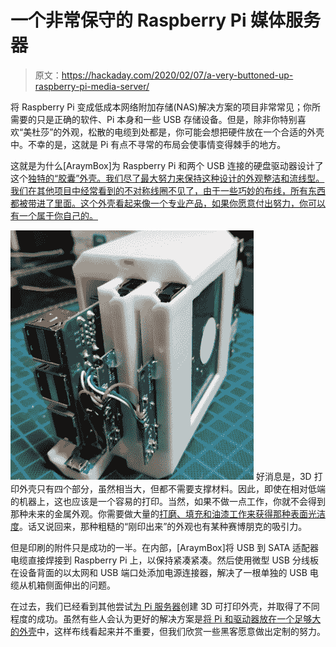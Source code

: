 # 一个非常保守的 Raspberry Pi 媒体服务器

> 原文：<https://hackaday.com/2020/02/07/a-very-buttoned-up-raspberry-pi-media-server/>

将 Raspberry Pi 变成低成本网络附加存储(NAS)解决方案的项目非常常见；你所需要的只是正确的软件、Pi 本身和一些 USB 存储设备。但是，除非你特别喜欢“美杜莎”的外观，松散的电缆到处都是，你可能会想把硬件放在一个合适的外壳中。不幸的是，这就是 Pi 有点不寻常的布局会使事情变得棘手的地方。

这就是为什么[AraymBox]为 Raspberry Pi 和两个 USB 连接的硬盘驱动器设计了这个[独特的“胶囊”外壳。我们尽了最大努力来保持这种设计的外观整洁和流线型。我们在其他项目中经常看到的不对称线圈不见了，由于一些巧妙的布线，所有东西都被带进了里面。这个外壳看起来像一个专业产品，如果你愿意付出努力，你可以有一个属于你自己的。](https://www.instructables.com/id/PiNAS-the-Raspberry-Pi-NAS/)

[![](img/783af5d66088715b38362e000bf94244.png)](https://hackaday.com/wp-content/uploads/2020/02/3dnas_detail.jpg) 好消息是，3D 打印外壳只有四个部分，虽然相当大，但都不需要支撑材料。因此，即使在相对低端的机器上，这也应该是一个容易的打印。当然，如果不做一点工作，你就不会得到那种未来的金属外观。你需要做大量的[打磨、填充和油漆工作来获得那种表面光洁度](https://hackaday.com/2017/11/15/visual-3d-print-finishing-guide/)。话又说回来，那种粗糙的“刚印出来”的外观也有某种赛博朋克的吸引力。

但是印刷的附件只是成功的一半。在内部，[AraymBox]将 USB 到 SATA 适配器电缆直接焊接到 Raspberry Pi 上，以保持紧凑紧凑。然后使用微型 USB 分线板在设备背面的以太网和 USB 端口处添加电源连接器，解决了一根单独的 USB 电缆从机箱侧面伸出的问题。

在过去，我们已经看到其他尝试[为 Pi 服务器](https://hackaday.com/2018/03/21/3d-printed-raspberry-pi-nas-with-dual-drive-bays/)创建 3D 可打印外壳，并取得了不同程度的成功。虽然有些人会认为更好的解决方案是[将 Pi 和驱动器放在一个足够大的外壳](https://hackaday.com/2019/11/01/raspberry-pi-nas-makes-itself-at-home-in-donor-pc/)中，这样布线看起来并不重要，但我们欣赏一些黑客愿意做出定制的努力。